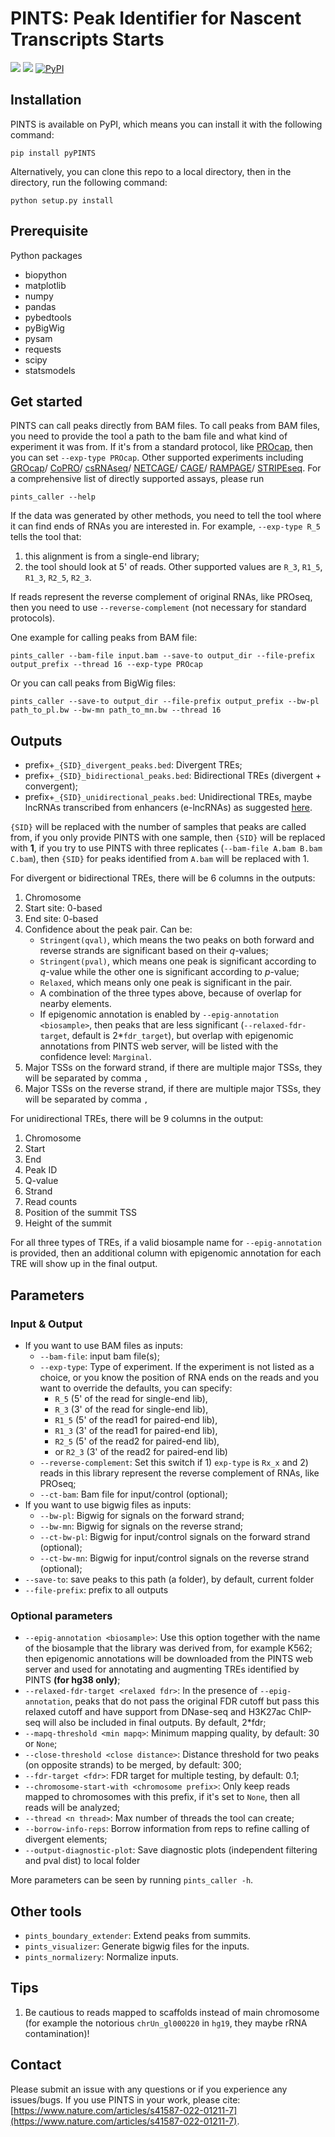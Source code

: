 # PINTS: Peak Identifier for Nascent Transcripts Starts

![](https://img.shields.io/badge/platform-linux%20%7C%20osx-lightgrey.svg)
![](https://img.shields.io/badge/python-3.x-blue.svg)
[![PyPI](https://github.com/liyao001/PINTS/actions/workflows/python-publish.yml/badge.svg)](https://github.com/liyao001/PINTS/actions/workflows/python-publish.yml)

## Installation

PINTS is available on PyPI, which means you can install it with the following command:

```shell
pip install pyPINTS
```

Alternatively, you can clone this repo to a local directory, then in the directory, run the following command:

```shell
python setup.py install
```

## Prerequisite

Python packages

* biopython
* matplotlib
* numpy
* pandas
* pybedtools
* pyBigWig
* pysam
* requests
* scipy
* statsmodels

## Get started

PINTS can call peaks directly from BAM files. To call peaks from BAM files,
you need to provide the tool a path to the bam file and what kind of experiment it was from.
If it's from a standard protocol, like [PROcap](https://doi.org/10.1038/nprot.2016.086), then you can set `--exp-type PROcap`.
Other supported experiments including [GROcap](https://doi.org/10.7554/eLife.00808)/
[CoPRO](https://doi.org/10.1038/s41588-018-0234-5)/
[csRNAseq](https://doi.org/10.1101/gr.253492.119)/
[NETCAGE](https://doi.org/10.1038/s41588-019-0485-9)/
[CAGE](https://doi.org/10.1038/nmeth0306-211)/
[RAMPAGE](https://doi.org/10.1101/gr.139618.112)/
[STRIPEseq](https://doi.org/10.1101/gr.261545.120). For a comprehensive list of directly supported assays, please run

```shell
pints_caller --help
```

If the data was generated by other methods, you need to tell the tool where it can find ends of RNAs you are interested in.
For example, `--exp-type R_5` tells the tool that:

1. this alignment is from a single-end library;
2. the tool should look at 5' of reads. Other supported values are `R_3`, `R1_5`, `R1_3`, `R2_5`, `R2_3`.

If reads represent the reverse complement of original RNAs, like PROseq, then you need to use `--reverse-complement`
(not necessary for standard protocols).

One example for calling peaks from BAM file:

```shell
pints_caller --bam-file input.bam --save-to output_dir --file-prefix output_prefix --thread 16 --exp-type PROcap
```

Or you can call peaks from BigWig files:

```shell
pints_caller --save-to output_dir --file-prefix output_prefix --bw-pl path_to_pl.bw --bw-mn path_to_mn.bw --thread 16
```

## Outputs

* prefix+`_{SID}_divergent_peaks.bed`: Divergent TREs;
* prefix+`_{SID}_bidirectional_peaks.bed`: Bidirectional TREs (divergent + convergent);
* prefix+`_{SID}_unidirectional_peaks.bed`: Unidirectional TREs, maybe lncRNAs transcribed from enhancers (e-lncRNAs) as suggested [here](http://www.nature.com/articles/s41576-019-0184-5).

`{SID}` will be replaced with the number of samples that peaks are called from,
if you only provide PINTS with one sample, then `{SID}` will be replaced with **1**,
if you try to use PINTS with three replicates (`--bam-file A.bam B.bam C.bam`), then `{SID}` for peaks identified from `A.bam` will be replaced with 1.

For divergent or bidirectional TREs, there will be 6 columns in the outputs:

1. Chromosome
2. Start site: 0-based
3. End site: 0-based
4. Confidence about the peak pair. Can be:
   * `Stringent(qval)`, which means the two peaks on both forward and reverse strands are significant based on their *q*-values;
   * `Stringent(pval)`, which means one peak is significant according to *q*-value while the other one is significant according to *p*-value;
   * `Relaxed`, which means only one peak is significant in the pair.
   * A combination of the three types above, because of overlap for nearby elements.
   * If epigenomic annotation is enabled by `--epig-annotation <biosample>`, then peaks that are less significant (`--relaxed-fdr-target`, default is 2*`fdr_target`), but overlap with epigenomic annotations from PINTS web server, will be listed with the confidence level: `Marginal`.
5. Major TSSs on the forward strand, if there are multiple major TSSs, they will be separated by comma `,`
6. Major TSSs on the reverse strand, if there are multiple major TSSs, they will be separated by comma `,`

For unidirectional TREs, there will be 9 columns in the output:

1. Chromosome
2. Start
3. End
4. Peak ID
5. Q-value
6. Strand
7. Read counts
8. Position of the summit TSS
9. Height of the summit

For all three types of TREs, if a valid biosample name for `--epig-annotation` is provided, then an additional column with epigenomic annotation for each TRE will show up in the final output.

## Parameters

### Input & Output

* If you want to use BAM files as inputs:
  * `--bam-file`: input bam file(s);
  * `--exp-type`: Type of experiment. If the experiment is not listed as a choice, or you know the position of RNA ends on the reads and you want to override the defaults, you can specify:
    * `R_5` (5' of the read for single-end lib),
    * `R_3` (3' of the read for single-end lib),
    * `R1_5` (5' of the read1 for paired-end lib),
    * `R1_3` (3' of the read1 for paired-end lib),
    * `R2_5` (5' of the read2 for paired-end lib),
    * or `R2_3` (3' of the read2 for paired-end lib)
  * `--reverse-complement`: Set this switch if 1) `exp-type` is `Rx_x` and 2) reads in this library represent the reverse complement of RNAs, like PROseq;
  * `--ct-bam`: Bam file for input/control (optional);
* If you want to use bigwig files as inputs:
  * `--bw-pl`: Bigwig for signals on the forward strand;
  * `--bw-mn`: Bigwig for signals on the reverse strand;
  * `--ct-bw-pl`: Bigwig for input/control signals on the forward strand (optional);
  * `--ct-bw-mn`: Bigwig for input/control signals on the reverse strand (optional);
* `--save-to`: save peaks to this path (a folder), by default, current folder
* `--file-prefix`: prefix to all outputs

### Optional parameters

* `--epig-annotation <biosample>`: Use this option together with the name of the biosample that the library was derived from, for example K562; then epigenomic annotations will be downloaded from the PINTS web server and used for annotating and augmenting TREs identified by PINTS **(for hg38 only)**;
* `--relaxed-fdr-target <relaxed fdr>`: In the presence of `--epig-annotation`, peaks that do not pass the original FDR cutoff but pass this relaxed cutoff and have support from DNase-seq and H3K27ac ChIP-seq will also be included in final outputs. By default, 2*fdr;
* `--mapq-threshold <min mapq>`: Minimum mapping quality, by default: 30 or `None`;
* `--close-threshold <close distance>`: Distance threshold for two peaks (on opposite strands) to be merged, by default: 300;
* `--fdr-target <fdr>`: FDR target for multiple testing, by default: 0.1;
* `--chromosome-start-with <chromosome prefix>`: Only keep reads mapped to chromosomes with this prefix, if it's set to `None`, then all reads will be analyzed;
* `--thread <n thread>`: Max number of threads the tool can create;
* `--borrow-info-reps`: Borrow information from reps to refine calling of divergent elements;
* `--output-diagnostic-plot`: Save diagnostic plots (independent filtering and pval dist) to local folder

More parameters can be seen by running `pints_caller -h`.

## Other tools

* `pints_boundary_extender`: Extend peaks from summits.
* `pints_visualizer`: Generate bigwig files for the inputs.
* `pints_normalizery`: Normalize inputs.

## Tips

1. Be cautious to reads mapped to scaffolds instead of main chromosome (for example the notorious `chrUn_gl000220` in `hg19`, they maybe rRNA contamination)!

## Contact

Please submit an issue with any questions or if you experience any issues/bugs. If you use PINTS in your work, please cite: [https://www.nature.com/articles/s41587-022-01211-7](https://www.nature.com/articles/s41587-022-01211-7).
